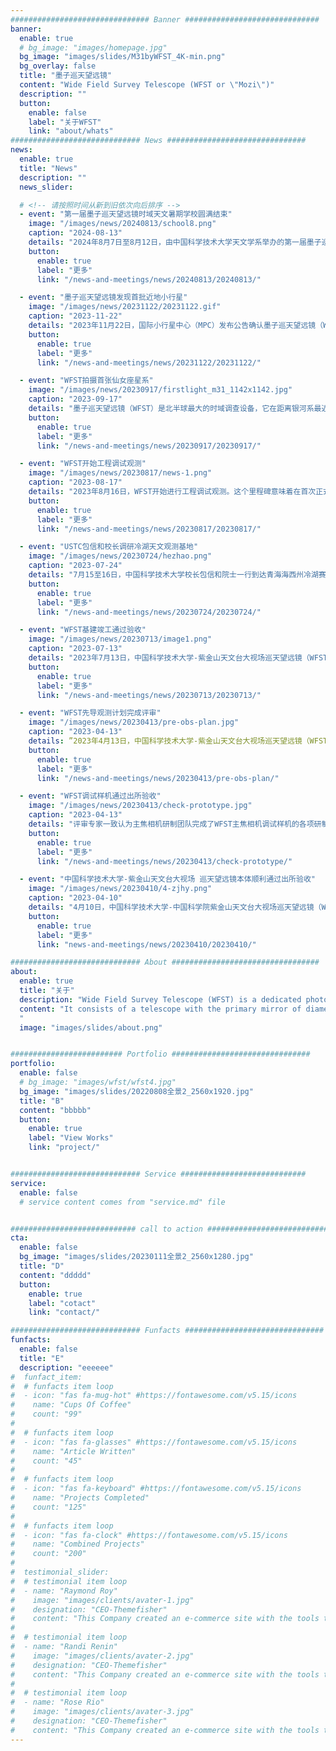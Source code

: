 ```yaml
---
############################### Banner ##############################
banner:
  enable: true
  # bg_image: "images/homepage.jpg"
  bg_image: "images/slides/M31byWFST_4K-min.png"
  bg_overlay: false
  title: "墨子巡天望远镜"
  content: "Wide Field Survey Telescope (WFST or \"Mozi\")"
  description: ""
  button:
    enable: false
    label: "关于WFST"
    link: "about/whats"
############################# News ###############################
news:
  enable: true
  title: "News"
  description: ""
  news_slider:

  # <!-- 请按照时间从新到旧依次向后排序 -->
  - event: "第一届墨子巡天望远镜时域天文暑期学校圆满结束"
    image: "/images/news/20240813/school8.png"
    caption: "2024-08-13"
    details: "2024年8月7日至8月12日，由中国科学技术大学天文学系举办的第一届墨子巡天望远镜时域天文暑期学校在安徽省潜山市顺利开班并圆满结束。"
    button:
      enable: true
      label: "更多"
      link: "/news-and-meetings/news/20240813/20240813/"

  - event: "墨子巡天望远镜发现首批近地小行星"
    image: "/images/news/20231122/20231122.gif"
    caption: "2023-11-22"
    details: "2023年11月22日，国际小行星中心（MPC）发布公告确认墨子巡天望远镜（WFST）新发现两颗近地小行星——2023 WX1和2023 WB2，这是墨子巡天望远镜发现的首批近地小行星。"
    button:
      enable: true
      label: "更多"
      link: "/news-and-meetings/news/20231122/20231122/"

  - event: "WFST拍摄首张仙女座星系"
    image: "/images/news/20230917/firstlight_m31_1142x1142.jpg"
    caption: "2023-09-17"
    details: "墨子巡天望远镜（WFST）是北半球最大的时域调查设备，它在距离银河系最近的大型螺旋星系——仙女座星系（也被称为M31）上拍摄了首光图。这张图片展示了仙女座星系的全景视图，呈现出星系及其周围天体明亮和微弱星光的分布情况，揭示了星系内部的动态过程以及星系之间的相互作用。"
    button:
      enable: true
      label: "更多"
      link: "/news-and-meetings/news/20230917/20230917/"

  - event: "WFST开始工程调试观测"
    image: "/images/news/20230817/news-1.png"
    caption: "2023-08-17"
    details: "2023年8月16日，WFST开始进行工程调试观测。这个里程碑意味着在首次正式观测之前，望远镜经历了一系列严格的测试和校准，以确保在观测任务中能够顺利地运行。"
    button:
      enable: true
      label: "更多"
      link: "/news-and-meetings/news/20230817/20230817/"

  - event: "USTC包信和校长调研冷湖天文观测基地"
    image: "/images/news/20230724/hezhao.png"
    caption: "2023-07-24"
    details: "7月15至16日，中国科学技术大学校长包信和院士一行到达青海海西州冷湖赛什腾山天文观测基地进行考察调研。海西州人大常委会党组书记、主任才让太，冷湖科技创新产业园区管委会党组副书记、常务副主任田才让等陪同考察调研，科研部、物理学院等相关负责同志参加调研活动。"
    button:
      enable: true
      label: "更多"
      link: "/news-and-meetings/news/20230724/20230724/"

  - event: "WFST基建竣工通过验收"
    image: "/images/news/20230713/image1.png"
    caption: "2023-07-13"
    details: "2023年7月13日，中国科学技术大学-紫金山天文台大视场巡天望远镜（WFST）配套基础设施项目验收会在冷湖召开。参加会议的有来自冷湖科技创新产业园区管理委员会，青海同泰建筑工程有限公司，中国科学技术大学，中国科学院紫金山天文台、云南天文台、南京天文光学技术研究所，国投工程检验检测有限公司，青海东亚工程建设管理咨询有限公司，以及茫崖市建设和交通运输质检站的有关专家。专家们首先前往赛什腾山台址现场，圆顶制作安装项目检测组专家依据《2.5米口径大视场巡天望远镜17.1米随动圆顶检测大纲》对圆顶相关可测试性能参数逐一进行现场检测并记录。同时，基建项目验收组专家对大视场巡天望远镜配套观测楼等相关建设内容进了考察和检验。"
    button:
      enable: true
      label: "更多"
      link: "/news-and-meetings/news/20230713/20230713/"

  - event: "WFST先导观测计划完成评审"
    image: "/images/news/20230413/pre-obs-plan.jpg"
    caption: "2023-04-13"
    details: ”2023年4月13日，中国科学技术大学-紫金山天文台大视场巡天望远镜（WFST）先导观测计划评审会在中国科学技术大学召开，会议以线上线下相结合的方式进行。中国科学技术大学-紫金山天文台大视场巡天望远镜科学委员会专家参加了此次评审。王挺贵教授代表WFST科学工作组作了《WFST先导观测计划》的报告。科学委员会听取了上述报告，开展质询，认为WFST科学工作组提出的科学测试项目、多科学时域先导巡天和机遇观测计划，可以全面测试WFST的性能，为开展正式巡天开展奠定基础，并有望取得先期科学成果。经讨论，科学委员会通过WFST科学工作组制定的先导观测计划评审，并对后续实施提出了指导性的意见和建议。“
    button:
      enable: true
      label: "更多"
      link: "/news-and-meetings/news/20230413/pre-obs-plan/"

  - event: "WFST调试样机通过出所验收"
    image: "/images/news/20230413/check-prototype.jpg"
    caption: "2023-04-13"
    details: "评审专家一致认为主焦相机研制团队完成了WFST主焦相机调试样机的各项研制任务，并在中国科学院光电技术研究所配合望远镜本体完成了所内各项调试任务，满足去台站现场调试的要求，具备出所条件。评审专家组同意大视场巡天望远镜调试样机通过出所验收。"
    button:
      enable: true
      label: "更多"
      link: "/news-and-meetings/news/20230413/check-prototype/"

  - event: "中国科学技术大学-紫金山天文台大视场 巡天望远镜本体顺利通过出所验收"
    image: "/images/news/20230410/4-zjhy.png"
    caption: "2023-04-10"
    details: "4月10日，中国科学技术大学-中国科学院紫金山天文台大视场巡天望远镜（WFST）本体出所验收评审会在中国科学院成都光电技术研究所召开，会议以线下为主、线上为辅的方式进行。参加会议的有来自中国科学院南京天文光学技术研究所、南京天文仪器有限公司、紫金山天文台、光电技术研究所以及中国科学技术大学的有关专家。"
    button:
      enable: true
      label: "更多"
      link: "news-and-meetings/news/20230410/20230410/"

############################# About #################################
about:
  enable: true
  title: "关于"
  description: "Wide Field Survey Telescope (WFST) is a dedicated photometric survey facility, being built and operated jointly by University of Science and Technology of China (USTC) and Purple Mountain observatory. "
  content: "It consists of a telescope with the primary mirror of diameter 2.5m with an active optical system and a mosaic CCD camera of 0.764 Gigapixels on the main focus plane to achieve high-quality images over a field of view of 6.5 square degrees. The telescope is expected to be installed on the top of Saishiteng Mountain, Lenghu in the fall of 2022, and start to operate from the spring of 2023. 
  "
  image: "images/slides/about.png"


######################### Portfolio ###############################
portfolio:
  enable: false
  # bg_image: "images/wfst/wfst4.jpg"
  bg_image: "images/slides/20220808全景2_2560x1920.jpg"
  title: "B"
  content: "bbbbb"
  button:
    enable: true
    label: "View Works"
    link: "project/"


############################# Service ############################
service:
  enable: false
  # service content comes from "service.md" file


############################ call to action ###########################
cta:
  enable: false
  bg_image: "images/slides/20230111全景2_2560x1280.jpg"
  title: "D"
  content: "ddddd"
  button:
    enable: true
    label: "cotact"
    link: "contact/"

############################# Funfacts ###############################
funfacts:
  enable: false
  title: "E"
  description: "eeeeee"
#  funfact_item:
#  # funfacts item loop
#  - icon: "fas fa-mug-hot" #https://fontawesome.com/v5.15/icons
#    name: "Cups Of Coffee"
#    count: "99"
#
#  # funfacts item loop
#  - icon: "fas fa-glasses" #https://fontawesome.com/v5.15/icons
#    name: "Article Written"
#    count: "45"
#
#  # funfacts item loop
#  - icon: "fas fa-keyboard" #https://fontawesome.com/v5.15/icons
#    name: "Projects Completed"
#    count: "125"
#
#  # funfacts item loop
#  - icon: "fas fa-clock" #https://fontawesome.com/v5.15/icons
#    name: "Combined Projects"
#    count: "200"
#
#  testimonial_slider:
#  # testimonial item loop
#  - name: "Raymond Roy"
#    image: "images/clients/avater-1.jpg"
#    designation: "CEO-Themefisher"
#    content: "This Company created an e-commerce site with the tools to make our business a success, with innovative ideas we feel #that our site has unique elements that make us stand out from the crowd."
#
#  # testimonial item loop
#  - name: "Randi Renin"
#    image: "images/clients/avater-2.jpg"
#    designation: "CEO-Themefisher"
#    content: "This Company created an e-commerce site with the tools to make our business a success, with innovative ideas we feel #that our site has unique elements that make us stand out from the crowd."
#
#  # testimonial item loop
#  - name: "Rose Rio"
#    image: "images/clients/avater-3.jpg"
#    designation: "CEO-Themefisher"
#    content: "This Company created an e-commerce site with the tools to make our business a success, with innovative ideas we feel #that our site has unique elements that make us stand out from the crowd."
---
```

